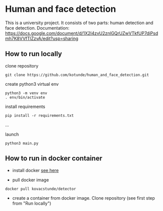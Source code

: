 # Human and face detection

This is a university project. It consists of two parts: human detection and face detection.
Documentation: https://docs.google.com/document/d/1X2I4zvU2znlGQrUZwVTkfUP7diPsdmh7K8VVfTlZzvA/edit?usp=sharing


## How to run locally
clone repository

 ```
 git clone https://github.com/kotunde/human_and_face_detection.git
 ```
 
create python3 virtual env
```
python3 -m venv env
. env/bin/activate
```

install requirements
```
pip install -r requirements.txt
```
...

launch
```
python3 main.py
```


## How to run in docker container
- install docker [see here](https://docs.docker.com/engine/install/ubuntu/#installation-methods)

- pull docker image 
```
docker pull kovacstunde/detector
```
- create a container from docker image. Clone repository (see first step from "Run locally")
